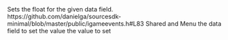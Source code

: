 <function name="SetFloat" parent="IGameEvent" type="classfunc">
	<description>Sets the float for the given data field.</description>
	<source>https://github.com/danielga/sourcesdk-minimal/blob/master/public/igameevents.h#L83</source>
	<realm>Shared and Menu</realm>
	<args>
		<arg name="keyName" type="const char*" default="NULL">the data field to set the value</arg>
		<arg name="value" type="float">the value to set</arg>
	</args>
</function>